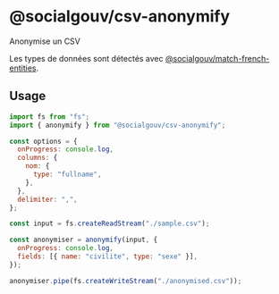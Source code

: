 # @socialgouv/csv-anonymify

Anonymise un CSV

Les types de données sont détectés avec [@socialgouv/match-french-entities](https://github.com/socialgouv/match-french-entities).

## Usage

```js
import fs from "fs";
import { anonymify } from "@socialgouv/csv-anonymify";

const options = {
  onProgress: console.log,
  columns: {
    nom: {
      type: "fullname",
    },
  },
  delimiter: ",",
};

const input = fs.createReadStream("./sample.csv");

const anonymiser = anonymify(input, {
  onProgress: console.log,
  fields: [{ name: "civilite", type: "sexe" }],
});

anonymiser.pipe(fs.createWriteStream("./anonymised.csv"));
```
